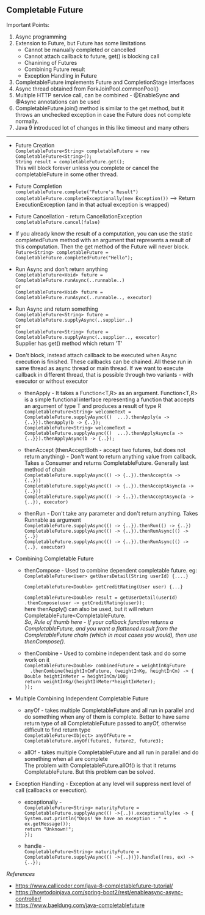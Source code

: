 Completable Future
--

Important Points:
1. Async programming
1. Extension to Future, but Future has some limitations
    * Cannot be manually completed or cancelled
    * Cannot attach callback to future, get() is blocking call
    * Chanining of Futures
    * Combining Future result 
    * Exception Handling in Future
1. CompletableFuture implements Future and CompletionStage interfaces 
1. Async thread obtained from ForkJoinPool.commonPool()
1. Multiple HTTP service call, can be combined - @EnableSync and @Async annotations can be used
1. CompletableFuture.join() method is similar to the get method, but it throws an unchecked exception in case the Future does not complete normally.
1. Java 9 introduced lot of changes in this like timeout and many others
---

* Future Creation  
`CompletableFuture<String> completableFuture = new CompletableFuture<String>();`  
`String result = completableFuture.get();`  
This will block forever unless you complete or cancel the completableFuture in some other thread.

* Future Completion  
`completableFuture.complete("Future's Result")`  
`completableFuture.completeExceptionally(new Exception())`   --> Return ExecutionException (and in that actual exception is wrapped)

* Future Cancellation - return CancellationException  
`completableFuture.cancel(false)`

*  If you already know the result of a computation, you can use the static completedFuture method with an argument that represents a result of this computation. Then the get method of the Future will never block.  
  `Future<String> completableFuture = CompletableFuture.completedFuture("Hello");`
 
* Run Async and don't return anything  
`CompletableFuture<Void> future = CompletableFuture.runAsync(..runnable..)`  
or  
 `CompletableFuture<Void> future = CompletableFuture.runAsync(..runnable.., executor)`
 
 * Run Async and return something  
`CompletableFuture<String> future = CompletableFuture.supplyAsync(..supplier..)`  
 or  
`CompletableFuture<String> future = CompletableFuture.supplyAsync(..supplier.., executor)`  
Supplier<T> has get() method which return 'T'

* Don't block, instead attach callback to be executed when Async execution is finished. These callbacks can be chained. All these run in same thread as async thread or main thread. If we want to execute callback in different thread, that is possible through two variants - with executor or without executor
  * thenApply -  It takes a Function<T,R> as an argument. Function<T,R> is a simple functional interface representing a function that accepts an argument of type T and produces a result of type R   
  `CompletableFuture<String> welcomeText = CompletableFuture.supplyAsync(()  ...).thenApply(a -> {..}}).thenApply(b -> {..});`    
  `CompletableFuture<String> welcomeText = CompletableFuture.supplyAsync(()  ...).thenApplyAsync(a -> {..}}).thenApplyAsync(b -> {..});` 
  
  * thenAccept (thenAcceptBoth - accept two futures, but does not return anything) - Don't want to return anything value from callback. Takes a Consumer<T> and returns CompletableFuture<Void>. Generally last method of chain  
  `CompletableFuture.supplyAsync(() -> {..}).thenAccept(a -> {..}))`  
  `CompletableFuture.supplyAsync(() -> {..}).thenAcceptAsync(a -> {..}))`  
  `CompletableFuture.supplyAsync(() -> {..}).thenAcceptAsync(a -> {..}), executor)`  
  
  * thenRun - Don't take any parameter and don't return anything. Takes Runnable as argument  
  `CompletableFuture.supplyAsync(() -> {..}).thenRun(() -> {..})`   
  `CompletableFuture.supplyAsync(() -> {..}).thenRunAsync(() -> {..})`  
  `CompletableFuture.supplyAsync(() -> {..}).thenRunAsync(() -> {..}, executor)`

* Combining Completable Future
  * thenCompose - Used to combine dependent completable future. eg:
   `CompletableFuture<User> getUsersDetail(String userId) {....}`  
   
    `CompletableFuture<Double> getCreditRating(User user) {...}`  
     
    `CompletableFuture<Double> result = getUserDetail(userId)
     .thenCompose(user -> getCreditRating(user));`  
    here thenApply() can also be used, but it will return CompletableFuture<CompletableFuture<Double>.  
    _So, Rule of thumb here - If your callback function returns a CompletableFuture, and you want a flattened result from the CompletableFuture chain (which in most cases you would), then use thenCompose()._
    
  * thenCombine - Used to combine independent task and do some work on it  
     `CompletableFuture<Double> combinedFuture = weightInKgFuture`  
       `   .thenCombine(heightInCmFuture, (weightInKg, heightInCm) -> { `   
     `Double heightInMeter = heightInCm/100;`  
      `return weightInKg/(heightInMeter*heightInMeter);`  
      `});`

* Multiple Combining Independent Completable Future   

  * anyOf - takes multiple CompletableFuture and all run in parallel and do something when any of them is complete. Better to have same return type of all CompletableFuture passed to anyOf, otherwise difficult to find return type  
  `CompletableFuture<Object> anyOfFuture = CompletableFuture.anyOf(future1, future2, future3);`
  
  * allOf - takes multiple CompletableFuture and all run in parallel and do something when all are complete  
  The problem with CompletableFuture.allOf() is that it returns CompletableFuture<Void>. But this problem can be solved.
  
* Exception Handling - Exception at any level will suppress next level of call (callbacks or execution).
  * exceptionally -  
  `CompletableFuture<String> maturityFuture = CompletableFuture.supplyAsync(() ->{..}).exceptionally(ex -> {`  
        `System.out.println("Oops! We have an exception - " + ex.getMessage());`  
        `return "Unknown!";`  
    `});` 
    
  * handle -   
     `CompletableFuture<String> maturityFuture = CompletableFuture.supplyAsync(() ->{..})}).handle((res, ex) -> {..});`  
     

_References_
* https://www.callicoder.com/java-8-completablefuture-tutorial/
* https://howtodoinjava.com/spring-boot2/rest/enableasync-async-controller/
* https://www.baeldung.com/java-completablefuture
     
     
     